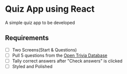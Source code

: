 # Quiz App using React 
A simple quiz app to be developed 

## Requirements 
- [ ] Two Screens(Start & Questions)
- [ ] Pull 5 questions from the [Open Trivia Database](https://opentdb.com/api_config.php)
- [ ] Tally correct answers after "Check answers" is clicked
- [ ] Styled and Polished